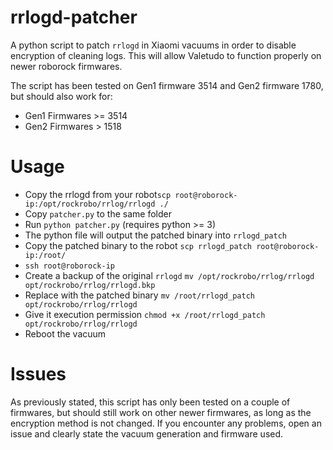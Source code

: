 # rrlogd-patcher

A python script to patch `rrlogd` in Xiaomi vacuums in order to disable encryption of cleaning logs. This will allow Valetudo to function properly on newer roborock firmwares.

The script has been tested on Gen1 firmware 3514 and Gen2 firmware 1780, but should also work for:
* Gen1 Firmwares >= 3514
* Gen2 Firmwares > 1518

# Usage
* Copy the rrlogd from your robot`scp root@roborock-ip:/opt/rockrobo/rrlog/rrlogd ./`
* Copy `patcher.py` to the same folder
* Run `python patcher.py` (requires python >= 3)
* The python file will output the patched binary into `rrlogd_patch`
* Copy the patched binary to the robot `scp rrlogd_patch root@roborock-ip:/root/`
* `ssh root@roborock-ip`
* Create a backup of the original `rrlogd` `mv /opt/rockrobo/rrlog/rrlogd opt/rockrobo/rrlog/rrlogd.bkp`
* Replace with the patched binary `mv /root/rrlogd_patch opt/rockrobo/rrlog/rrlogd`
* Give it execution permission `chmod +x /root/rrlogd_patch opt/rockrobo/rrlog/rrlogd`
* Reboot the vacuum

# Issues
As previously stated, this script has only been tested on a couple of firmwares, but should still work on other newer firmwares, as long as the encryption method is not changed.
If you encounter any problems, open an issue and clearly state the vacuum generation and firmware used.
